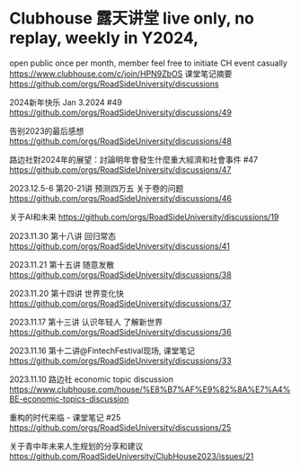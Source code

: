 # Clubhouse 露天讲堂 live only, no replay, weekly in Y2024, 
open public once per month, 
member feel free to initiate CH event casually
https://www.clubhouse.com/c/join/HPN9ZbOS
课堂笔记摘要 
https://github.com/orgs/RoadSideUniversity/discussions

2024新年快乐 Jan 3.2024 #49
https://github.com/orgs/RoadSideUniversity/discussions/49

告别2023的最后感想
https://github.com/orgs/RoadSideUniversity/discussions/48

路边社對2024年的展望：討論明年會發生什麼重大經濟和社會事件 #47
https://github.com/orgs/RoadSideUniversity/discussions/47

2023.12.5-6 第20-21讲 预测四万五 关于卷的问题
https://github.com/orgs/RoadSideUniversity/discussions/46

关于AI和未来
https://github.com/orgs/RoadSideUniversity/discussions/19

2023.11.30 第十八讲 回归常态
https://github.com/orgs/RoadSideUniversity/discussions/41

2023.11.21 第十五讲 随意发散
https://github.com/orgs/RoadSideUniversity/discussions/38

2023.11.20 第十四讲 世界变化快 
https://github.com/orgs/RoadSideUniversity/discussions/37

2023.11.17 第十三讲 认识年轻人 了解新世界 
https://github.com/orgs/RoadSideUniversity/discussions/36

2023.11.16 第十二讲@FintechFestival现场, 课堂笔记
https://github.com/orgs/RoadSideUniversity/discussions/33

2023.11.10 路边社 economic topic discussion
https://www.clubhouse.com/house/%E8%B7%AF%E9%82%8A%E7%A4%BE-economic-topics-discussion

重构的时代来临 - 课堂笔记 #25
https://github.com/orgs/RoadSideUniversity/discussions/25

关于青中年未来人生规划的分享和建议
https://github.com/RoadSideUniversity/ClubHouse2023/issues/21
